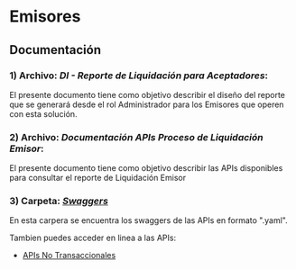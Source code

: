 # Emisores

## Documentación

### 1) Archivo: *DI - Reporte de Liquidación para Aceptadores*:
El presente documento tiene como objetivo describir el diseño del reporte que se generará desde el rol Administrador para los Emisores que operen con esta solución.

### 2) Archivo: *Documentación APIs Proceso de Liquidación Emisor*:
El presente documento tiene como objetivo describir las APIs disponibles para consultar el reporte de Liquidación Emisor


### 3) Carpeta: *[Swaggers](https://github.com/IPNEWPAY/Emisores/tree/main/Swaggers)*
En esta carpera se encuentra los swaggers de las APIs en formato ".yaml". 

Tambien puedes acceder en linea a las APIs:
* [APIs No Transaccionales](https://github.com/IPNEWPAY/Emisores/APIsNoTransaccionales.html)
